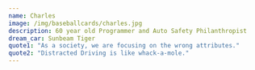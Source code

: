 ```yaml
---
name: Charles
image: /img/baseballcards/charles.jpg
description: 60 year old Programmer and Auto Safety Philanthropist
dream_car: Sunbeam Tiger
quote1: "As a society, we are focusing on the wrong attributes."
quote2: "Distracted Driving is like whack-a-mole."
---
```


